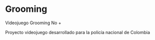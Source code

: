# Grooming
Videojuego Grooming No +

Proyecto videojuego desarrollado para la policía nacional de Colombia
